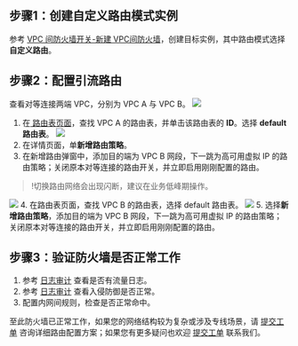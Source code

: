 ## 步骤1：创建自定义路由模式实例[](id:s1)
参考 [VPC 间防火墙开关-新建 VPC间防火墙](https://cloud.tencent.com/document/product/1132/46930#.E6.96.B0.E5.BB.BA.E9.98.B2.E7.81.AB.E5.A2.99.E5.AE.9E.E4.BE.8B)，创建目标实例，其中路由模式选择**自定义路由**。


## 步骤2：配置引流路由
查看对等连接两端 VPC，分别为 VPC A 与 VPC B。
![](https://qcloudimg.tencent-cloud.cn/raw/ccfffd75bc0c34bc117f0388c7405ca0.jpg)
1. 在[ 路由表页面](https://console.cloud.tencent.com/vpc/route?rid=1)，查找 VPC A 的路由表，并单击该路由表的 **ID**。选择 **default 路由表**。
![](https://qcloudimg.tencent-cloud.cn/raw/50d7621a81fb2add88bbb6a0b287cd33.jpg)
2. 在详情页面，单**新增路由策略**。
3. 在新增路由弹窗中，添加目的端为 VPC B 网段，下一跳为高可用虚拟 IP 的路由策略；关闭原本对等连接的路由开关，并立即启用刚刚配置的路由。
>!切换路由网络会出现闪断，建议在业务低峰期操作。
>
![](https://qcloudimg.tencent-cloud.cn/raw/219dc2bb53f5773fd1b5c20c85ac8857.jpg)
4. 在路由表页面，查找 VPC B 的路由表，选择 default 路由表。
![](https://qcloudimg.tencent-cloud.cn/raw/8b444b1af00919ae312722427fc85f6b.jpg)
5. 选择**新增路由策略**，添加目的端为 VPC B 网段，下一跳为高可用虚拟 IP 的路由策略；关闭原本对等连接的路由开关，并立即启用刚刚配置的路由。



## 步骤3：验证防火墙是否正常工作
1.	参考 [日志审计](https://cloud.tencent.com/document/product/1132/45858#.E6.9F.A5.E7.9C.8B.E6.B5.81.E9.87.8F.E6.97.A5.E5.BF.97) 查看是否有流量日志。
2.	参考 [日志审计](https://cloud.tencent.com/document/product/1132/45858#.E6.9F.A5.E7.9C.8B.E5.85.A5.E4.BE.B5.E9.98.B2.E5.BE.A1.E6.97.A5.E5.BF.97) 查看入侵防御是否正常。
3.	配置内网间规则，检查是否正常命中。


至此防火墙已正常工作，如果您的网络结构较为复杂或涉及专线场景，请 [提交工单](https://console.cloud.tencent.com/workorder/category) 咨询详细路由配置方案；如果您有更多疑问也欢迎 [提交工单](https://console.cloud.tencent.com/workorder/category) 联系我们。
